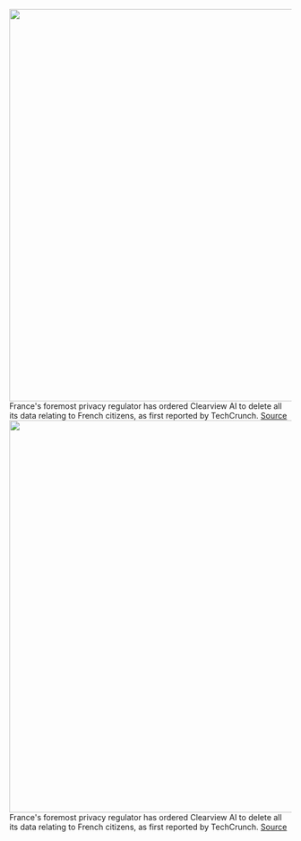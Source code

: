 <img src='https://cdn.vox-cdn.com/thumbor/B8U5l5kYRettKwckKlTbgrX6etc=/0x0:2040x1360/1200x800/filters:focal(857x517:1183x843)/cdn.vox-cdn.com/uploads/chorus_image/image/70283388/acastro_210512_1777_deepfake_0001.0.jpg' width='700px' /><br/>
France's foremost privacy regulator has ordered Clearview AI to delete all its data relating to French citizens, as first reported by TechCrunch.
<a href='https://www.theverge.com/2021/12/16/22840179/france-cnil-clearview-ai-facial-recognition-privacy-gdpr'> Source <a/><img src='https://cdn.vox-cdn.com/thumbor/B8U5l5kYRettKwckKlTbgrX6etc=/0x0:2040x1360/1200x800/filters:focal(857x517:1183x843)/cdn.vox-cdn.com/uploads/chorus_image/image/70283388/acastro_210512_1777_deepfake_0001.0.jpg' width='700px' /><br/>
France's foremost privacy regulator has ordered Clearview AI to delete all its data relating to French citizens, as first reported by TechCrunch.
<a href='https://www.theverge.com/2021/12/16/22840179/france-cnil-clearview-ai-facial-recognition-privacy-gdpr'> Source <a/>